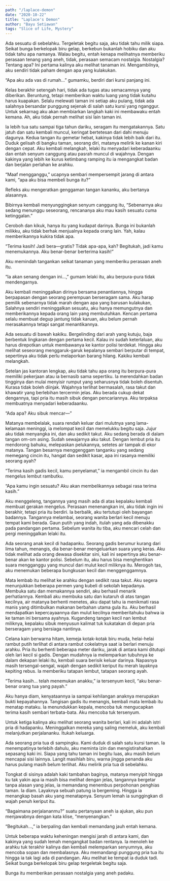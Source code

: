 ```yaml
---
path: "/laplace-demon"
date: "2020-10-22"
title: "Laplace's Demon"
author: "Bayu Setiawan"
tags: "Slice of Life, Mystery"
---
```


Ada sesuatu di sebelahku. Tergeletak begitu saja, aku tidak tahu milik siapa. Seikat bunga berkelopak biru gelap, berkebun bukanlah hobiku dan aku tidak tahu apa namanya. Walau begitu, entah kenapa melihatnya memberiku perasaan tenang yang aneh, tidak, perasaan semacam nostalgia. Nostalgia? Tentang apa? Ini pertama kalinya aku melihat tanaman ini. Mengambilnya, aku sendiri tidak paham dengan apa yang kulakukan.

“Apa aku ada vas di rumah…” gumamku, berdiri dari kursi panjang ini.

Kelas berakhir setengah hari, tidak ada tugas atau semacamnya yang diberikan. Beruntung, tetapi memberikan waktu luang yang tidak kutahu harus kuapakan. Selalu melewati taman ini setiap aku pulang, tidak ada salahnya bersandar punggung sejenak di salah satu kursi yang nganggur. Untuk sekarnag aku akan membiarkan langkah kaki ini membawaku entah kemana. Ah, aku tidak pernah melihat sisi lain taman ini.

Ia lebih tua satu sampai tiga tahun dariku, seragam itu mengatakannya. Satu jatuh dan satu kembali muncul, keringat bertetesan dari dahi menuju dagunya. Kedua tangan itu gemetar hebat, kakinya tidak lebih baik dari itu. Duduk gelisah di bangku taman, seorang diri, matanya melirik ke kanan kiri dengan cepat. Aku kembali melangkah, lelaki itu menyadari keberadaanku dan entah senyum canggung atau pasrah muncul di wajahnya. Dengan kakinya yang lebih ke kurus ketimbang ramping itu ia mengangkat badan dan berjalan perlahan ke arahku.

“Maaf mengganggu,” ucapnya sembari mempersempit jarang di antara kami, “apa aku bisa membeli bunga itu?”

Refleks aku mengeratkan genggaman tangan kananku, aku bertanya alasannya.

Bibirnya kembali menyunggingkan senyum canggung itu, “Sebenarnya aku sedang menunggu seseorang, rencananya aku mau kasih sesuatu cuma ketinggalan.”

Ceroboh dan kikuk, hanya itu yang kudapat darinya. Bunga ini bukanlah milikku, aku tidak berhak menjualnya kepada orang lain. Yah, kalau memberikannya kukira tidak apa.

“Terima kasih! Jadi bera—gratis? Tidak apa-apa, kah? Begitukah, jadi kamu menemukannya. Aku benar-benar berterima kasih!”

Aku memindah tangankan seikat tanaman yang memberiku perasaan aneh itu.

“Ia akan senang dengan ini…,” gumam lelaki itu, aku berpura-pura tidak mendengarnya.

Aku kembali meninggalkan dirinya bersama penantiannya, hingga berpapasan dengan seorang perempuan berseragam sama. Aku harap pemilik sebenarnya tidak marah dengan apa yang barusan kulakukan, Salahnya sendiri meninggalkan sesuatu, aku hanya memungutnya dan memberikannya kepada orang lain yang membutuhkan. Kencan pertama selalu membuat degup jantung tidak karuan, aku belum pernah merasakannya tetapi sangat menantikannya.

Ada sesuatu di bawah kakiku. Bergelinding dari arah yang kutuju, baja berbentuk lingkaran dengan pertama kecil. Kalau ini sudah keterlaluan, aku harus direpotkan untuk membawanya ke kantor polisi terdekat. Hingga aku melihat seseorang menggaruk-garuk kepalanya sembari berputar di tempat, sepertinya aku tidak perlu melaporkan barang hilang. Kakiku kembali melangkah.

Setelan jas kantoran lengkap, aku tidak tahu apa orang itu berpura-pura memiliki pekerjaan atau ia bernasib sama sepertiku. Ia merendahkan badan tingginya dan mulai menyisir rumput yang seharusnya tidak boleh disentuh. Kurasa tidak boleh diinjak. Wajahnya terlihat bermasalah, rasa takut dan khawatir yang berlebihan tercermin jelas. Aku berada cukup dekat dengannya, tapi pria itu masih sibuk dengan pencariannya. Aku terpaksa membuatnya menyadari keberadaanku.

“Ada apa? Aku sibuk mencar—”

Matanya membelalak, suara rendah keluar dari mulutnya yang lama-kelamaan meninggi, ia melompat kecil dan memelukku begitu saja. Jujur aku tidak menyangka ini, dan aku sedikit takut. Aku sedang berada di dalam tangan om-om asing. Sudah sewajarnya aku takut. Dengan lembut pria itu mendorong bahuku, melepaskan pelukannya, setetes air tampak di ekor matanya. Tangan besarnya menggenggam tanganku yang sedang memegang cincin itu, hangat dan sedikit kasar, apa ini rasanya memiliki seorang ayah?

“Terima kasih gadis kecil, kamu penyelamat,” ia mengambil cincin itu dan mengelus lembut rambutku.

“Apa kamu ingin sesuatu? Aku akan membelikannya sebagai rasa terima kasih.”

Aku menggeleng, tangannya yang masih ada di atas kepalaku kembali membuat gerakan mengelus. Perasaan menenangkan ini, aku tidak ingin ini berakhir, tetapi pria itu berdiri. Ia berbalik, aku tertutupi oleh bayangan badannya. Tangannya melambai, seorang wanita berlari kecil menuju tempat kami berada. Gaun putih yang indah, itulah yang ada dibenakku pada pandangan pertama. Sebelum wanita itu tiba, aku mencari celah dan pergi meninggalkan lelaki itu.

Ada seorang anak kecil di hadapanku. Seorang gadis berumur kurang dari lima tahun, menangis, dia benar-benar mengeluarkan suara yang keras. Aku tidak melihat ada orang dewasa disekitar sini, kali ini sepertinya aku benar-benar akan ke kantor polisi. Sebelum itu, aku harus bisa menghentikan suara mengganggu yang muncul dari mulut kecil miliknya itu. Merogoh tas, aku menemukan beberapa bungkusan kecil dan menggenggamnya.

Mata lembab itu melihat ke arahku dengan sedikit rasa takut. Aku segera menunjukkan beberapa permen yang kubeli di sekolah kepadanya. Membuka satu dan memakannya sendiri, aku berhasil menarik perhatiannya. Kembali aku membuka satu dan kutaruh di atas tangan kecilnya, air matanya berhenti menetes, aku dapat tahu ia menikmati rasa manis yang ditimbulkan makanan berbahan utama gula itu. Aku berhasil mendapatkan kepercayaannya dan mulut kecilnya memberitahuku bahwa ia ke taman ini bersama ayahnya. Kugandeng tangan kecil nan lembut miliknya, kepalaku sibuk menyusun kalimat tuk kukatakan di depan pria berseragam yang bersiaga nantinya.

Celana kain berwarna hitam, kemeja kotak-kotak biru muda, helai-helai rambut putih terlihat di antara rambut cokelatnya saat ia berlari menuju arahku. Pria itu berhenti beberapa meter dariku, jarak di antara kami ditutupi oleh lari kecil si gadis. Dengan mudahnya ia melemparkan tubuhnya ke dalam dekapan lelaki itu, kembali suara berisik keluar darinya. Napasnya masih tersengal-sengal, wajah dengan sedikit keriput itu merah layaknya kepiting rebus. Ia memberiku tatapan lembut, tatapan seorang ayah.

“Terima kasih… telah menemukan anakku,” ia tersenyum kecil, “aku benar-benar orang tua yang payah.”

Aku hanya diam, kenyataannya ia sampai kehilangan anaknya merupakan bukti kepayahannya. Tangisan gadis itu menangis, kembali mata lembab itu menatap mataku. Ia menundukkan kepala, mencoba tuk mengucapkan terima kasih sembari terbata-bata. Aku mencoba tuk tersenyum.

Untuk ketiga kalinya aku melihat seorang wanita berlari, kali ini adalah istri pria di hadapanku. Meninggalkan mereka yang saling memeluk, aku kembali melanjutkan perjalananku. Itukah keluarga.

Ada seorang pria tua di sampingku. Kami duduk di salah satu kursi taman. Ia menempatinya terlebih dahulu, aku meminta izin dan mengistirahatkan sepasang kaki ini. Siapa yang tahu taman ini begitu luas, aku masih belum mencapai sisi lainnya. Langit masihlah biru, warna jingga penanda aku harus pulang masih belum terlihat. Aku melirik pria tua di sebelahku.

Tongkat di sisinya adalah kaki tambahan baginya, matanya menyipit hingga ku tak yakin apa ia masih bisa melihat dengan jelas, tangannya bergetar tanpa alasan yang jelas, ia memandang menembus perpohonan penghias taman. Ia diam. Layaknya sebuah patung ia bergeming. Hingga ia menangkap basah aku yang menatapnya. Senyum lemah ia sunggingkan di wajah penuh keriput itu.

“Bagaimana perjalananmu?” suatu pertanyaan aneh ia ajukan, aku pun menjawabnya dengan kata klise, “menyenangkan.”

“Begitukah…,” ia berpaling dan kembali memandang jauh entah kemana. 

Untuk beberapa waktu keheningan mengisi jarah di antara kami, dan kakinya yang sudah lemah mengangkat badan rentanya. Ia menoleh ke arahku tuk terakhir kalinya dan kembali melemparkan senyumnya, aku mencoba sopan dan membalasnya. Aku memandangi punggung pria tua itu hingga ia tak lagi ada di pandangan. Aku melihat ke tempat ia duduk tadi. Seikat bunga berkelopak biru gelap tergeletak begitu saja.

Bunga itu memberikan perasaan nostalgia yang aneh padaku.
